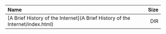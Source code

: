 |Name|Size|
|:---|---:|
|[A Brief History of the Internet](A Brief History of the Internet/index.html)|DIR|
